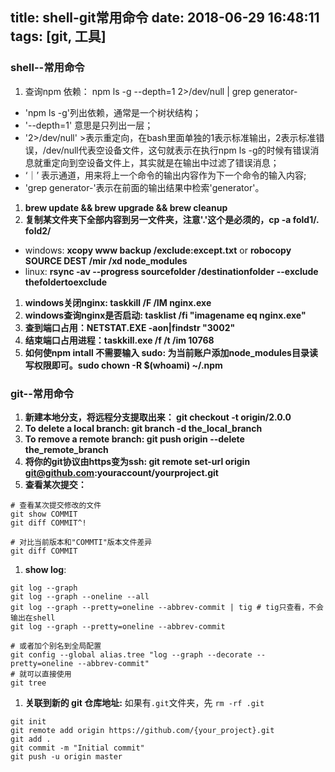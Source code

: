 title: shell-git常用命令
date: 2018-06-29 16:48:11
tags: [git, 工具]
---

### shell--常用命令
1. 查询npm 依赖： npm ls -g --depth=1 2>/dev/null | grep generator-
  + 'npm ls -g'列出依赖，通常是一个树状结构；
  + '--depth=1' 意思是只列出一层；
  +  '2>/dev/null'  >表示重定向，在bash里面单独的1表示标准输出，2表示标准错误，/dev/null代表空设备文件，这句就表示在执行npm ls -g的时候有错误消息就重定向到空设备文件上，其实就是在输出中过滤了错误消息；
  + ‘｜’ 表示通道，用来将上一个命令的输出内容作为下一个命令的输入内容;
  +  'grep generator-'表示在前面的输出结果中检索'generator'。

1. **brew update && brew upgrade && brew cleanup**
1.  __复制某文件夹下全部内容到另一文件夹，注意'.'这个是必须的，cp -a fold1/. fold2/__
  + windows: __xcopy www backup /exclude:except.txt__ or __robocopy SOURCE DEST /mir /xd node_modules__
  + linux: __rsync -av --progress sourcefolder /destinationfolder --exclude thefoldertoexclude__
1. **windows关闭nginx:  taskkill /F /IM nginx.exe**
1. **windows查询nginx是否启动:  tasklist /fi "imagename eq nginx.exe"**
1. **查到端口占用：NETSTAT.EXE -aon|findstr "3002"**
1. **结束端口占用进程：taskkill.exe /f /t /im 10768**
1. **如何使npm intall 不需要输入 sudo: 为当前账户添加node_modules目录读写权限即可。sudo chown -R $(whoami) ~/.npm**

<!-- more -->

### git--常用命令
1. **新建本地分支，将远程分支提取出来： git checkout -t origin/2.0.0**
1. **To delete a local branch: git branch -d the_local_branch**
1. **To remove a remote branch: git push origin --delete the_remote_branch**
1. **将你的git协议由https变为ssh: git remote set-url origin git@github.com:youraccount/yourproject.git**
1. **查看某次提交：**
  ```
  # 查看某次提交修改的文件
  git show COMMIT
  git diff COMMIT^!

  # 对比当前版本和"COMMTI"版本文件差异
  git diff COMMIT
  ```
1. **show log**:
  ``` shell
  git log --graph
  git log --graph --oneline --all
  git log --graph --pretty=oneline --abbrev-commit | tig # tig只查看，不会输出在shell
  git log --graph --pretty=oneline --abbrev-commit

  # 或者加个别名到全局配置
  git config --global alias.tree "log --graph --decorate --pretty=oneline --abbrev-commit"
  # 就可以直接使用
  git tree
  ```
1. **关联到新的 git 仓库地址:**
  如果有`.git`文件夹，先 `rm -rf .git`
  ```
  git init
  git remote add origin https://github.com/{your_project}.git
  git add .
  git commit -m "Initial commit"
  git push -u origin master
  ```
